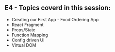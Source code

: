 ## E4 - Topics coverd in this session:

- Creating our First App - Food Ordering App
- React Fragment
- Props/State
- Function Mapping
- Config driven UI
- Virtual DOM
